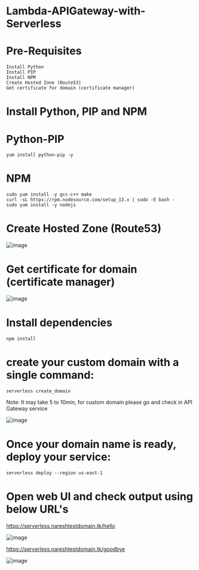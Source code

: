# Lambda-APIGateway-with-Serverless

# Pre-Requisites
    Install Python
    Install PIP
    Install NPM
    Create Hosted Zone (Route53)
    Get certificate for domain (certificate manager)
# Install Python, PIP and NPM
  # Python-PIP
    yum install python-pip -y
  # NPM
    sudo yum install -y gcc-c++ make
    curl -sL https://rpm.nodesource.com/setup_13.x | sudo -E bash -
    sudo yum install -y nodejs
# Create Hosted Zone (Route53)
  ![image](https://user-images.githubusercontent.com/58024415/104114989-761bc880-5330-11eb-83c3-530b8d6db2ca.png)
# Get certificate for domain (certificate manager)
  ![image](https://user-images.githubusercontent.com/58024415/104115002-90ee3d00-5330-11eb-9ba6-f9e94d02984d.png)
# Install dependencies
    npm install
# create your custom domain with a single command:
    serverless create_domain
  Note: It may take 5 to 10min, for custom domain please go and check in API Gateway service
  
  ![image](https://user-images.githubusercontent.com/58024415/104114910-926b3580-532f-11eb-82f9-1e75016be6a7.png)
# Once your domain name is ready, deploy your service:
    serverless deploy --region us-east-1   
# Open web UI and check output using below URL's
  https://serverless.nareshtestdomain.tk/hello
  
  ![image](https://user-images.githubusercontent.com/58024415/104114980-5d131780-5330-11eb-8276-9faeefa79e77.png)
  
  https://serverless.nareshtestdomain.tk/goodbye
  
  ![image](https://user-images.githubusercontent.com/58024415/104114982-61d7cb80-5330-11eb-8b8c-9a5d5b52fdff.png)
